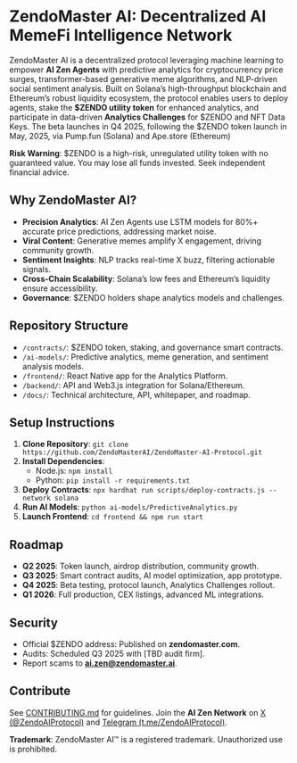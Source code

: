 # ZendoMaster AI: Decentralized AI MemeFi Intelligence Network

ZendoMaster AI is a decentralized protocol leveraging machine learning to empower **AI Zen Agents** with predictive analytics for cryptocurrency price surges, transformer-based generative meme algorithms, and NLP-driven social sentiment analysis. Built on Solana’s high-throughput blockchain and Ethereum’s robust liquidity ecosystem, the protocol enables users to deploy agents, stake the **$ZENDO utility token** for enhanced analytics, and participate in data-driven **Analytics Challenges** for $ZENDO and NFT Data Keys. The beta launches in Q4 2025, following the $ZENDO token launch in May, 2025, via Pump.fun (Solana) and Ape.store (Ethereum) 

**Risk Warning**: $ZENDO is a high-risk, unregulated utility token with no guaranteed value. You may lose all funds invested. Seek independent financial advice.

## Why ZendoMaster AI?
- **Precision Analytics**: AI Zen Agents use LSTM models for 80%+ accurate price predictions, addressing market noise.  
- **Viral Content**: Generative memes amplify X engagement, driving community growth.  
- **Sentiment Insights**: NLP tracks real-time X buzz, filtering actionable signals.  
- **Cross-Chain Scalability**: Solana’s low fees and Ethereum’s liquidity ensure accessibility.  
- **Governance**: $ZENDO holders shape analytics models and challenges.

## Repository Structure
- `/contracts/`: $ZENDO token, staking, and governance smart contracts.  
- `/ai-models/`: Predictive analytics, meme generation, and sentiment analysis models.  
- `/frontend/`: React Native app for the Analytics Platform.  
- `/backend/`: API and Web3.js integration for Solana/Ethereum.  
- `/docs/`: Technical architecture, API, whitepaper, and roadmap.

## Setup Instructions
1. **Clone Repository**: `git clone https://github.com/ZendoMasterAI/ZendoMaster-AI-Protocol.git`
2. **Install Dependencies**:
   - Node.js: `npm install`
   - Python: `pip install -r requirements.txt`
3. **Deploy Contracts**: `npx hardhat run scripts/deploy-contracts.js --network solana`
4. **Run AI Models**: `python ai-models/PredictiveAnalytics.py`
5. **Launch Frontend**: `cd frontend && npm run start`

## Roadmap
- **Q2 2025**: Token launch, airdrop distribution, community growth.
- **Q3 2025**: Smart contract audits, AI model optimization, app prototype.
- **Q4 2025**: Beta testing, protocol launch, Analytics Challenges rollout.
- **Q1 2026**: Full production, CEX listings, advanced ML integrations.

## Security
- Official $ZENDO address: Published on **zendomaster.com**.  
- Audits: Scheduled Q3 2025 with [TBD audit firm].  
- Report scams to **ai.zen@zendomaster.ai**.

## Contribute
See [CONTRIBUTING.md](CONTRIBUTING.md) for guidelines. Join the **AI Zen Network** on [X (@ZendoAIProtocol)](https://x.com/ZendoAIProtocol) and [Telegram (t.me/ZendoAIProtocol)](https://t.me/ZendoAIProtocol).

**Trademark**: ZendoMaster AI™ is a registered trademark. Unauthorized use is prohibited.

